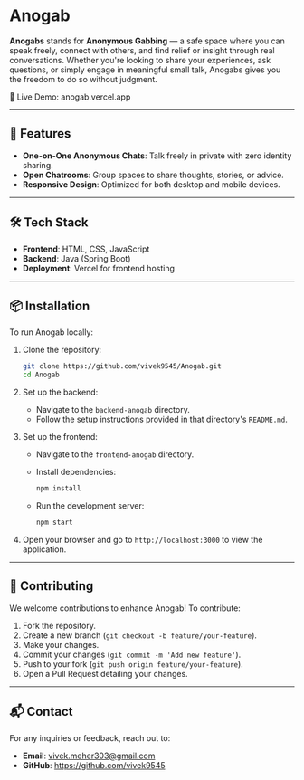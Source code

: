 # Anogab

**Anogabs** stands for **Anonymous Gabbing** — a safe space where you can speak freely, connect with others, and find relief or insight through real conversations. Whether you're looking to share your experiences, ask questions, or simply engage in meaningful small talk, Anogabs gives you the freedom to do so without judgment.

🔗 Live Demo: anogab.vercel.app

---

## 🚀 Features

- **One-on-One Anonymous Chats**: Talk freely in private with zero identity sharing.
- **Open Chatrooms**: Group spaces to share thoughts, stories, or advice.
- **Responsive Design**: Optimized for both desktop and mobile devices.

---

## 🛠️ Tech Stack

- **Frontend**: HTML, CSS, JavaScript
- **Backend**: Java (Spring Boot)
- **Deployment**: Vercel for frontend hosting

---

## 📦 Installation

To run Anogab locally:

1. Clone the repository:
    
    ```bash
    git clone https://github.com/vivek9545/Anogab.git
    cd Anogab
    ```
    
2. Set up the backend:
    - Navigate to the `backend-anogab` directory.
    - Follow the setup instructions provided in that directory's `README.md`.
3. Set up the frontend:
    - Navigate to the `frontend-anogab` directory.
    - Install dependencies:
        
        ```bash
        npm install
        ```
        
    - Run the development server:
        
        ```bash
        npm start
        ```
        
4. Open your browser and go to `http://localhost:3000` to view the application.

---

## 🤝 Contributing

We welcome contributions to enhance Anogab! To contribute:

1. Fork the repository.
2. Create a new branch (`git checkout -b feature/your-feature`).
3. Make your changes.
4. Commit your changes (`git commit -m 'Add new feature'`).
5. Push to your fork (`git push origin feature/your-feature`).
6. Open a Pull Request detailing your changes.

---

## 📬 Contact

For any inquiries or feedback, reach out to:

- **Email**: vivek.meher303@gmail.com
- **GitHub**: https://github.com/vivek9545
